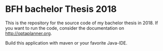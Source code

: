 # BFH bachelor Thesis 2018

This is the repository for the source code of my bachelor thesis in 2018. If you want to run the code, consider the documentation on http://optaplanner.org.

Build this application with maven or your favorite Java-IDE.